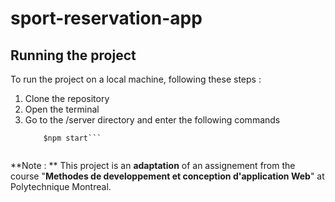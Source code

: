# sport-reservation-app
## Running the project 
To run the project on a local machine, following these steps : 
1. Clone the repository
2. Open the terminal
3. Go to the /server directory and enter the following commands
   ``` $npm ci
       $npm start``` 
       
**Note : ** This project is an **adaptation** of an assignement from the course "**Methodes de developpement et conception d'application Web**" at Polytechnique Montreal.

